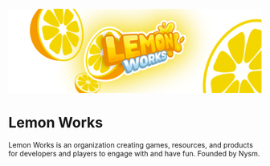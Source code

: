 ![LemonWorksBanner](profile/LemonWorksBanner.png)

# Lemon Works

Lemon Works is an organization creating games, resources, and products for developers and players to engage with and have fun. Founded by Nysm.
